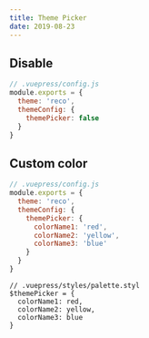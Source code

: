 ```yaml
---
title: Theme Picker
date: 2019-08-23
---
```


## Disable

```javascript
// .vuepress/config.js
module.exports = {
  theme: 'reco',
  themeConfig: {
    themePicker: false
  }  
}  
```

## Custom color

```javascript
// .vuepress/config.js
module.exports = {
  theme: 'reco',
  themeConfig: {
    themePicker: {
      colorName1: 'red',
      colorName2: 'yellow',
      colorName3: 'blue'
    }
  }  
}  
```

```stylus
// .vuepress/styles/palette.styl
$themePicker = {
  colorName1: red,
  colorName2: yellow,
  colorName3: blue
}
```
